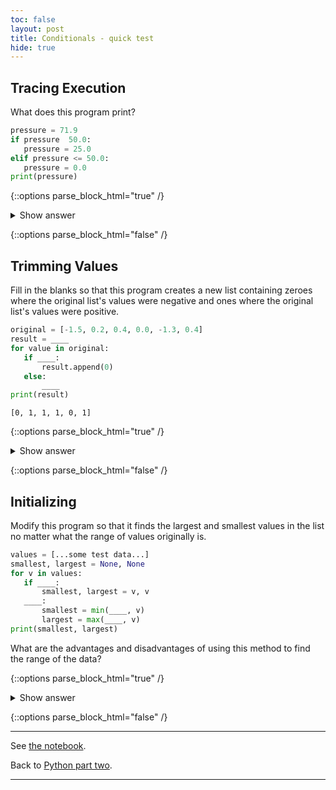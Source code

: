 ```yaml
---
toc: false
layout: post
title: Conditionals - quick test
hide: true
---
```


## Tracing Execution

What does this program print?

~~~python
pressure = 71.9
if pressure  50.0:
   pressure = 25.0
elif pressure <= 50.0:
   pressure = 0.0
print(pressure)
~~~


{::options parse_block_html="true" /}
<details>
  <summary markdown="span">Show answer</summary>

~~~
25.0
~~~

</details>

{::options parse_block_html="false" /}

## Trimming Values

Fill in the blanks so that this program creates a new list
containing zeroes where the original list's values were negative
and ones where the original list's values were positive.

~~~python
original = [-1.5, 0.2, 0.4, 0.0, -1.3, 0.4]
result = ____
for value in original:
   if ____:
       result.append(0)
   else:
       ____
print(result)
~~~


~~~output
[0, 1, 1, 1, 0, 1]
~~~


{::options parse_block_html="true" /}
<details>
  <summary markdown="span">Show answer</summary>

~~~python
original = [-1.5, 0.2, 0.4, 0.0, -1.3, 0.4]
result = []
for value in original:
    if value<0.0:
        result.append(0)
    else:
        result.append(1)
print(result)
~~~

</details>

{::options parse_block_html="false" /}

## Initializing

Modify this program so that it finds the largest and smallest values in the list
no matter what the range of values originally is.

~~~python
values = [...some test data...]
smallest, largest = None, None
for v in values:
   if ____:
       smallest, largest = v, v
   ____:
       smallest = min(____, v)
       largest = max(____, v)
print(smallest, largest)
~~~

What are the advantages and disadvantages of using this method
to find the range of the data?


{::options parse_block_html="true" /}
<details>
  <summary markdown="span">Show answer</summary>

~~~python
values = [-2,1,65,78,-54,-24,100]
smallest, largest = None, None
for v in values:
    if smallest==None and largest==None:
        smallest, largest = v, v
    else:
        smallest = min(smallest, v)
        largest = max(largest, v)
print(smallest, largest)
~~~

</details>

{::options parse_block_html="false" /}


---

See [the notebook](https://nu-cem.github.io/CompPhys/2021/08/02/Conditionals.html).

Back to [Python part two](https://nu-cem.github.io/CompPhys/2021/08/02/Python_basics_two.html).

---